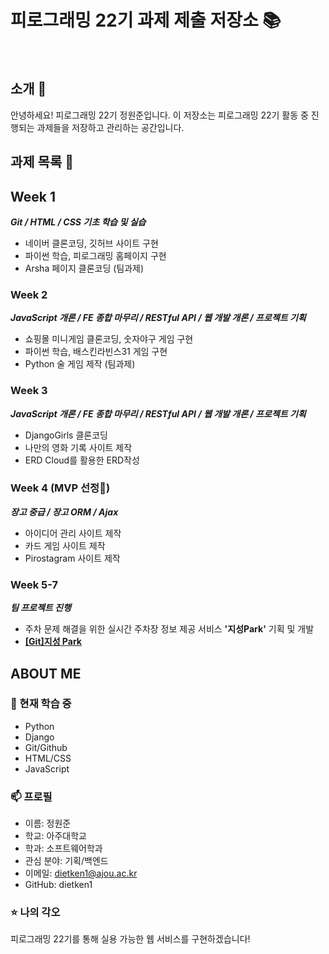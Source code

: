 # 피로그래밍 22기 과제 제출 저장소 📚
<br>

## 소개 🚀
안녕하세요! 피로그래밍 22기 정원준입니다.
이 저장소는 피로그래밍 22기 활동 중 진행되는 과제들을 저장하고 관리하는 공간입니다.
<br>

## 과제 목록 📕
## Week 1
***Git / HTML / CSS 기초 학습 및 실습***
- 네이버 클론코딩, 깃허브 사이트 구현
- 파이썬 학습, 피로그래밍 홈페이지 구현
- Arsha 페이지 클론코딩 (팀과제)

### Week 2
***JavaScript 개론 / FE 종합 마무리 / RESTful API / 웹 개발 개론 / 프로젝트 기획***
- 쇼핑몰 미니게임 클론코딩, 숫자야구 게임 구현
- 파이썬 학습, 배스킨라빈스31 게임 구현
- Python 술 게임 제작 (팀과제)

### Week 3
***JavaScript 개론 / FE 종합 마무리 / RESTful API / 웹 개발 개론 / 프로젝트 기획***
- DjangoGirls 클론코딩
- 나만의 영화 기록 사이트 제작
- ERD Cloud를 활용한 ERD작성

### Week 4 (MVP 선정👑)
***장고 중급 / 장고 ORM / Ajax***
- 아이디어 관리 사이트 제작
- 카드 게임 사이트 제작
- Pirostagram 사이트 제작

### Week 5-7
***팀 프로젝트 진행***
- 주차 문제 해결을 위한 실시간 주차장 정보 제공 서비스 **'지성Park'** 기획 및 개발
- [**[Git]지성 Park**](https://github.com/pirogramming-project/JisungPark.git)

## ABOUT ME
### 🌱 현재 학습 중
- Python
- Django
- Git/Github
- HTML/CSS
- JavaScript

### 📫 프로필
- 이름: 정원준
- 학교: 아주대학교
- 학과: 소프트웨어학과
- 관심 분야: 기획/백엔드
- 이메일: dietken1@ajou.ac.kr
- GitHub: dietken1

### ⭐ 나의 각오
피로그래밍 22기를 통해 실용 가능한 웹 서비스를 구현하겠습니다!
